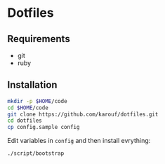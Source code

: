 # Dotfiles

## Requirements
- git
- ruby

## Installation

```bash
mkdir -p $HOME/code
cd $HOME/code
git clone https://github.com/karouf/dotfiles.git
cd dotfiles
cp config.sample config
```

Edit variables in `config` and then install evrything:

```bash
./script/bootstrap
```
